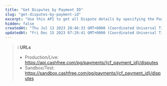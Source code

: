 ```yaml
---
title: "Get Disputes by Payment ID"
slug: "get-disputes-by-payment-id"
excerpt: "Use this API to get all Dispute details by specifying the Payment ID."
hidden: false
createdAt: "Thu Jul 13 2023 20:46:33 GMT+0000 (Coordinated Universal Time)"
updatedAt: "Fri Dec 15 2023 07:29:41 GMT+0000 (Coordinated Universal Time)"
---
```

> ℹ️ **URLs**
> 
> - Production/Live: <https://api.cashfree.com/pg/payments/{cf_payment_id}/disputes>
> - Sandbox/Test: <https://sandbox.cashfree.com/pg/payments/{cf_payment_id}/disputes>
